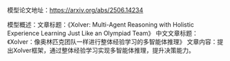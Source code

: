 模型论文地址：https://arxiv.org/abs/2506.14234

模型概述：文章标题：《Xolver: Multi-Agent Reasoning with Holistic Experience Learning Just Like an Olympiad Team》
中文文章标题：《Xolver：像奥林匹克团队一样进行整体经验学习的多智能体推理》
文章内容：提出Xolver框架，通过整体经验学习实现多智能体推理，提升决策能力。
